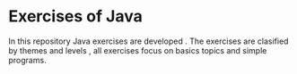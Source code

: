 # Exercises of Java
In this repository Java exercises are developed . The exercises are clasified by themes and levels , all exercises focus on basics topics and simple programs.
